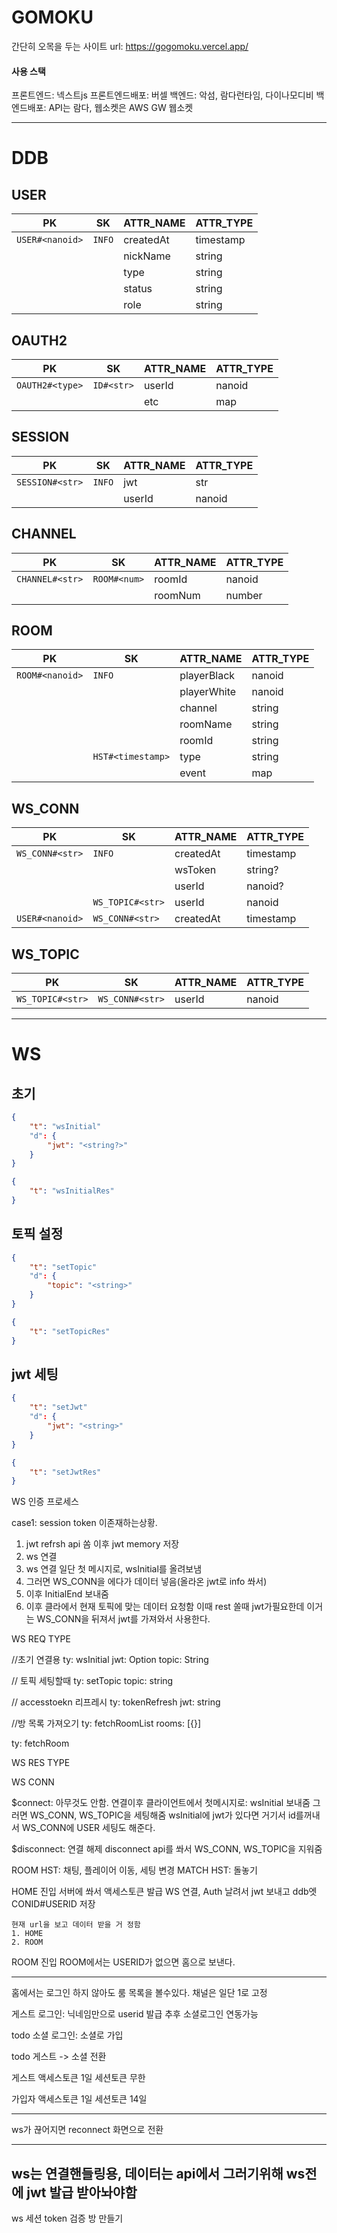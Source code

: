 # GOMOKU
간단히 오목을 두는 사이트
url: https://gogomoku.vercel.app/

#### 사용 스택
프론트엔드: 넥스트js
프론트엔드배포: 버셀
백엔드: 악섬, 람다런타임, 다이나모디비
백엔드배포: API는 람다, 웹소켓은 AWS GW 웹소켓

---
# DDB

## USER

|PK                 |SK                 |ATTR_NAME  |ATTR_TYPE  |
|-                  |-                  |-          |-          |
|`USER#<nanoid>`    |`INFO`             |createdAt  |timestamp  |
|                   |                   |nickName   |string     |
|                   |                   |type       |string     | guest / google / email
|                   |                   |status     |string     | ok / 
|                   |                   |role       |string     | user / admin

## OAUTH2

|PK                 |SK                         |ATTR_NAME  |ATTR_TYPE  |
|-                  |-                          |-          |-          |
|`OAUTH2#<type>`    |`ID#<str>`                 |userId     |nanoid     |
|                   |                           |etc        |map        |

## SESSION
|PK                 |SK             |ATTR_NAME  |ATTR_TYPE  |
|-                  |-              |-          |-          |
|`SESSION#<str>`    |`INFO`         |jwt        |str        |
|                   |               |userId     |nanoid     |

## CHANNEL
|PK                 |SK             |ATTR_NAME  |ATTR_TYPE  |
|-                  |-              |-          |-          |
|`CHANNEL#<str>`    |`ROOM#<num>`   |roomId     |nanoid     |
|                   |               |roomNum    |number     |

## ROOM
|PK             |SK                     |ATTR_NAME      |ATTR_TYPE  |
|-              |-                      |-              |-          |
|`ROOM#<nanoid>`|`INFO`                 |playerBlack    |nanoid     |
|               |                       |playerWhite    |nanoid     |
|               |                       |channel        |string     |
|               |                       |roomName       |string     |
|               |                       |roomId         |string     |
|               |`HST#<timestamp>`      |type           |string     |
|               |                       |event          |map        |

## WS_CONN
|PK                 |SK                 |ATTR_NAME  |ATTR_TYPE  |
|-                  |-                  |-          |-          |
|`WS_CONN#<str>`    |`INFO`             |createdAt  |timestamp  |
|                   |                   |wsToken    |string?    |
|                   |                   |userId     |nanoid?    |
|                   |`WS_TOPIC#<str>`   |userId     |nanoid     |
|`USER#<nanoid>`    |`WS_CONN#<str>`    |createdAt  |timestamp  |

## WS_TOPIC
|PK                 |SK                 |ATTR_NAME  |ATTR_TYPE  |
|-                  |-                  |-          |-          |
|`WS_TOPIC#<str>`   |`WS_CONN#<str>`    |userId     |nanoid     |


---
# WS


## 초기
```json
{
    "t": "wsInitial"
    "d": {
        "jwt": "<string?>"
    }
}
```
```json
{
    "t": "wsInitialRes"
}
```

## 토픽 설정
```json
{
    "t": "setTopic"
    "d": {
        "topic": "<string>"
    }
}
```
```json
{
    "t": "setTopicRes"
}
```

## jwt 세팅

```json
{
    "t": "setJwt"
    "d": {
        "jwt": "<string>"
    }
}
```
```json
{
    "t": "setJwtRes"
}
```

WS 인증 프로세스

case1: session token 이존재하는상황.
1. jwt refrsh api 쏨 이후 jwt memory 저장
2. ws 연결
3. ws 연결 일단 첫 메시지로, wsInitial를 올려보냄
4. 그러면 WS_CONN을 에다가 데이터 넣음(올라온 jwt로 info 쏴서)
5. 이후 InitialEnd 보내줌
6. 이후 클라에서 현재 토픽에 맞는 데이터 요청함
   이때 rest 쏠때 jwt가필요한데 이거는 WS_CONN을 뒤져서 jwt를 가져와서 사용한다.


WS REQ TYPE

//초기 연결용
ty: wsInitial
jwt: Option<String>
topic: String

// 토픽 세팅할때
ty: setTopic
topic: string

// accesstoekn 리프레시 
ty: tokenRefresh
jwt: string


//방 목록 가져오기
ty: fetchRoomList
rooms: [{}]

ty: fetchRoom


WS RES TYPE




WS CONN

$connect: 아무것도 안함.
    연결이후 클라이언트에서 첫메시지로: wsInitial 보내줌
    그러면 WS_CONN, WS_TOPIC을 세팅해줌
    wsInitial에 jwt가 있다면 거기서 id를꺼내서 WS_CONN에 USER 세팅도 해준다.

$disconnect: 연결 해제
    disconnect api를 쏴서
    WS_CONN, WS_TOPIC을 지워줌




ROOM HST: 채팅, 플레이어 이동, 세팅 변경
MATCH HST: 돌놓기

HOME 진입
서버에 쏴서 액세스토큰 발급
WS 연결,
    Auth 날려서 jwt 보내고 ddb엣 CONID#USERID 저장
    
    
    현재 url을 보고 데이터 받을 거 정함
    1. HOME
    2. ROOM
   
ROOM 진입
ROOM에서는 USERID가 없으면 홈으로 보낸다.

----

홈에서는 로그인 하지 않아도 룸 목록을 볼수있다.
채널은 일단 1로 고정

게스트 로그인: 닉네임만으로 userid 발급 추후 소셜로그인 연동가능

todo
소셜 로그인: 소셜로 가입

todo
게스트 -> 소셜 전환

게스트 
액세스토큰 1일
세션토큰 무한

가입자
액세스토큰 1일
세션토큰 14일


---

ws가 끊어지면 reconnect 화면으로 전환



---
ws는 연결핸들링용, 데이터는 api에서
그러기위해 ws전에 jwt 발급 받아놔야함
---

ws
세션 token 검증 
방 만들기


